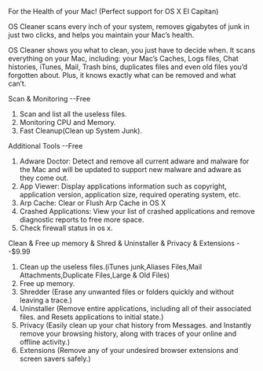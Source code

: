 For the Health of your Mac! (Perfect support for OS X EI Capitan)

OS Cleaner scans every inch of your system, removes gigabytes of junk in just two clicks, and helps you maintain your Mac’s health. 

OS Cleaner shows you what to clean, you just have to decide when. It scans everything on your Mac, including: your Mac’s Caches, Logs files, Chat histories, iTunes, Mail, Trash bins, duplicates files and even old files you’d forgotten about. Plus, it knows exactly what can be removed and what can’t.

Scan & Monitoring --Free
1. Scan and list all the useless files.
2. Monitoring CPU and Memory.
3. Fast Cleanup(Clean up System Junk).

Additional Tools --Free
1. Adware Doctor: Detect and remove all current adware and malware for the Mac and will be updated to support new malware and adware as they come out.
2. App Viewer: Display applications information such as copyright, application version, application size, required operating system, etc.
3. Arp Cache: Clear or Flush Arp Cache in OS X
4. Crashed Applications: View your list of crashed applications and remove diagnostic reports to free more space.
5. Check firewall status in os x.

Clean & Free up memory & Shred & Uninstaller & Privacy & Extensions --$9.99
1. Clean up the useless files.(iTunes junk,Aliases Files,Mail Attachments,Duplicate Files,Large & Old Files)
2. Free up memory.
3. Shredder (Erase any unwanted files or folders quickly and without leaving a trace.)
4. Uninstaller (Remove entire applications, including all of their associated files. and Resets applications to initial state.)
5. Privacy (Easily clean up your chat history from Messages. and Instantly remove your browsing history, along with traces of your online and offline activity.)
6. Extensions (Remove any of your undesired browser extensions and screen savers safely.)
